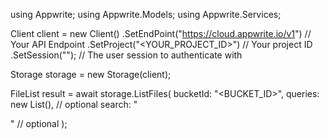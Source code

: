 using Appwrite;
using Appwrite.Models;
using Appwrite.Services;

Client client = new Client()
    .SetEndPoint("https://cloud.appwrite.io/v1") // Your API Endpoint
    .SetProject("<YOUR_PROJECT_ID>") // Your project ID
    .SetSession(""); // The user session to authenticate with

Storage storage = new Storage(client);

FileList result = await storage.ListFiles(
    bucketId: "<BUCKET_ID>",
    queries: new List<string>(), // optional
    search: "<SEARCH>" // optional
);